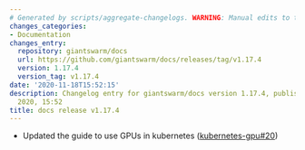 ```yaml
---
# Generated by scripts/aggregate-changelogs. WARNING: Manual edits to this files will be overwritten.
changes_categories:
- Documentation
changes_entry:
  repository: giantswarm/docs
  url: https://github.com/giantswarm/docs/releases/tag/v1.17.4
  version: 1.17.4
  version_tag: v1.17.4
date: '2020-11-18T15:52:15'
description: Changelog entry for giantswarm/docs version 1.17.4, published on 18 November
  2020, 15:52
title: docs release v1.17.4
---
```


- Updated the guide to use GPUs in kubernetes ([kubernetes-gpu#20](https://github.com/giantswarm/kubernetes-gpu/pull/20))
